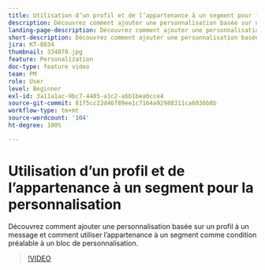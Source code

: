 ```yaml
---
title: Utilisation d’un profil et de l’appartenance à un segment pour la personnalisation
description: Découvrez comment ajouter une personnalisation basée sur un profil à un message et comment utiliser l’appartenance à un segment comme condition préalable à un bloc de personnalisation.
landing-page-description: Découvrez comment ajouter une personnalisation basée sur un profil à un message et comment utiliser l’appartenance à un segment comme condition préalable à un bloc de personnalisation.
short-description: Découvrez comment ajouter une personnalisation basée sur un profil à un message et comment utiliser l’appartenance à un segment comme condition préalable à un bloc de personnalisation.
jira: KT-8034
thumbnail: 334078.jpg
feature: Personalization
doc-type: feature video
team: PM
role: User
level: Beginner
exl-id: 3a11a1ac-9bc7-4485-a1c2-a6b1beabcce4
source-git-commit: 81f5cc22d46f89ee1c7164a92988311ca6036b8b
workflow-type: tm+mt
source-wordcount: '104'
ht-degree: 100%

---
```


# Utilisation d’un profil et de l’appartenance à un segment pour la personnalisation

Découvrez comment ajouter une personnalisation basée sur un profil à un message et comment utiliser l’appartenance à un segment comme condition préalable à un bloc de personnalisation.

>[!VIDEO](https://video.tv.adobe.com/v/334078?quality=12&learn=on)
